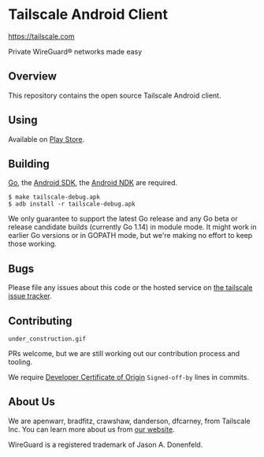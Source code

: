 # Tailscale Android Client

https://tailscale.com

Private WireGuard® networks made easy

## Overview

This repository contains the open source Tailscale Android client.

## Using

Available on [Play Store](https://play.google.com/store/apps/details?id=com.tailscale.ipn).

## Building

[Go](https://golang.org), the [Android
SDK](https://developer.android.com/studio/releases/platform-tools), 
the [Android NDK](https://developer.android.com/ndk) are required.

```
$ make tailscale-debug.apk
$ adb install -r tailscale-debug.apk
```

We only guarantee to support the latest Go release and any Go beta or
release candidate builds (currently Go 1.14) in module mode. It might
work in earlier Go versions or in GOPATH mode, but we're making no
effort to keep those working.

## Bugs

Please file any issues about this code or the hosted service on
[the tailscale issue tracker](https://github.com/tailscale/tailscale/issues).

## Contributing

`under_construction.gif`

PRs welcome, but we are still working out our contribution process and
tooling.

We require [Developer Certificate of
Origin](https://en.wikipedia.org/wiki/Developer_Certificate_of_Origin)
`Signed-off-by` lines in commits.

## About Us

We are apenwarr, bradfitz, crawshaw, danderson, dfcarney,
from Tailscale Inc.
You can learn more about us from [our website](https://tailscale.com).

WireGuard is a registered trademark of Jason A. Donenfeld.
